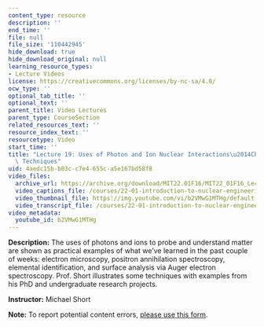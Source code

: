 ```yaml
---
content_type: resource
description: ''
end_time: ''
file: null
file_size: '110442945'
hide_download: true
hide_download_original: null
learning_resource_types:
- Lecture Videos
license: https://creativecommons.org/licenses/by-nc-sa/4.0/
ocw_type: ''
optional_tab_title: ''
optional_text: ''
parent_title: Video Lectures
parent_type: CourseSection
related_resources_text: ''
resource_index_text: ''
resourcetype: Video
start_time: ''
title: "Lecture 19: Uses of Photon and Ion Nuclear Interactions\u2014Characterization\
  \ Techniques"
uid: 4aedc15b-b03c-c7e4-655c-a5e167bd58f8
video_files:
  archive_url: https://archive.org/download/MIT22.01F16/MIT22_01F16_Lec19_300k.mp4
  video_captions_file: /courses/22-01-introduction-to-nuclear-engineering-and-ionizing-radiation-fall-2016/087fd9cb9c8e53b1abaed4a2fd6466a4_b2VMwG1MTHg.vtt
  video_thumbnail_file: https://img.youtube.com/vi/b2VMwG1MTHg/default.jpg
  video_transcript_file: /courses/22-01-introduction-to-nuclear-engineering-and-ionizing-radiation-fall-2016/084b1097cf9d6922cd50e74980895f20_b2VMwG1MTHg.pdf
video_metadata:
  youtube_id: b2VMwG1MTHg
---
```


**Description:** The uses of photons and ions to probe and understand matter are shown as practical examples of what we’ve learned in the past couple of weeks: electron microscopy, positron annihilation spectroscopy, elemental identification, and surface analysis via Auger electron spectroscopy. Prof. Short illustrates some techniques with examples from his PhD and undergraduate research projects.

**Instructor:** Michael Short

**Note:** To report potential content errors, [please use this form](https://forms.gle/8B2zcUvfCtgJdTdE7).

